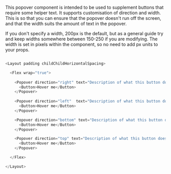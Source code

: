 This popover component is intended to be used to supplement buttons that require some helper text. It supports customisation of direction and width. This is so that you can ensure that the popover doesn't run off the screen, and that the width suits the amount of text in the popover. 

If you don't specify a width, 200px is the default, but as a general guide try and keep widths somewhere between 150-250 if you are modifying. The width is set in pixels within the component, so no need to add px units to your props.

```js

<Layout padding childChildHorizontalSpacing>

  <Flex wrap="true">
  
    <Popover direction="right" text="Description of what this button does">
      <Button>Hover me</Button>
    </Popover>
    
    <Popover direction="left"  text="Description of what this button does">
      <Button>Hover me</Button>
    </Popover>

    <Popover direction="bottom" text="Description of what this button does">
      <Button>Hover me</Button>
    </Popover>

    <Popover direction="top" text="Description of what this button does">
      <Button>Hover me</Button>
    </Popover>

  </Flex>

</Layout>
``` 
